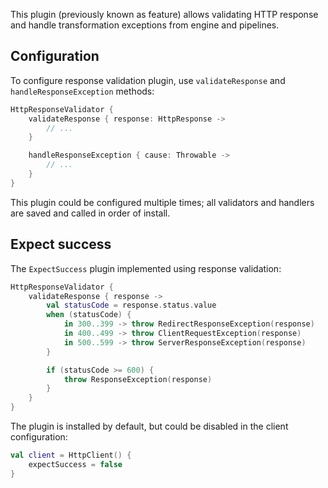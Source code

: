 [//]: # (title: Response validation)

<include src="lib.md" include-id="outdated_warning"/>

This plugin (previously known as feature) allows validating HTTP response and handle transformation exceptions from engine and pipelines.



## Configuration

To configure response validation plugin, use `validateResponse` and `handleResponseException` methods:

```kotlin
HttpResponseValidator {
    validateResponse { response: HttpResponse ->
        // ...
    }

    handleResponseException { cause: Throwable ->
        // ...
    }
}
```

This plugin could be configured multiple times; all validators and handlers are saved and called in order of install.

## Expect success

The `ExpectSuccess` plugin implemented using response validation:

```kotlin
HttpResponseValidator {
    validateResponse { response ->
        val statusCode = response.status.value
        when (statusCode) {
            in 300..399 -> throw RedirectResponseException(response)
            in 400..499 -> throw ClientRequestException(response)
            in 500..599 -> throw ServerResponseException(response)
        }

        if (statusCode >= 600) {
            throw ResponseException(response)
        }
    }
}
```

The plugin is installed by default, but could be disabled in the client configuration:

```kotlin
val client = HttpClient() {
    expectSuccess = false
}
```